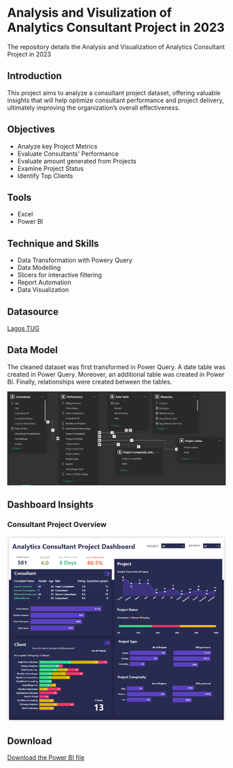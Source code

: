 # Analysis and Visulization of Analytics Consultant Project in 2023
The repository details the Analysis and Visualization of Analytics Consultant Project in 2023

## Introduction
This project aims to analyze a consultant project dataset, offering valuable insights that will help optimize consultant performance and project delivery, ultimately improving the organization’s overall effectiveness.

## Objectives
- Analyze key Project Metrics
- Evaluate Consultants' Performance
- Evaluate amount generated from Projects
- Examine Project Status
- Identify Top Clients 

## Tools
- Excel
- Power BI

## Technique and Skills
- Data Transformation with Powery Query
- Data Modelling
- Slicers for interactive filtering
- Report Automation
- Data Visualization

## Datasource
<a href = "https://docs.google.com/spreadsheets/d/1565GWHQ7WNDUOwFvzOim-hLT502CzDJP/edit?gid=1264076421#gid=1264076421"> Lagos TUG </a> 

## Data Model
The cleaned dataset was first transformed in Power Query. A date table was created in Power Query. Moreover, an additional table was created in Power BI. Finally, relationships were created between the tables. 

![Data Model](https://github.com/Faithe7/Analytics_Consultant_Project_Dashboard/blob/main/images/Analytics_Consultant_Project_Dashboard_Data_Model.PNG)

## Dashboard Insights
### Consultant Project Overview

![Overview Dashboard](https://github.com/Faithe7/Analytics_Consultant_Project_Dashboard/blob/main/images/Analytics_Consultant_Project_Dashboard.PNG)

## Download
<a href = "https://github.com/Faithe7/Analytics_Consultant_Project_Dashboard/blob/main/images/Faith_Eliot_Analytics_Consultant_Project_Dashboard.pbix"> Download the Power BI file </a>

